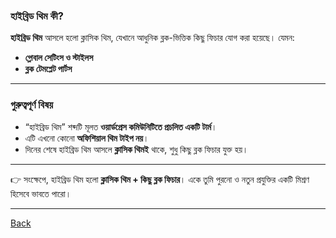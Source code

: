 ### হাইব্রিড থিম কী?

**হাইব্রিড থিম** আসলে হলো ক্লাসিক থিম, যেখানে আধুনিক ব্লক-ভিত্তিক কিছু ফিচার যোগ করা হয়েছে। যেমন:

* **গ্লোবাল সেটিংস ও স্টাইলস**
* **ব্লক টেমপ্লেট পার্টস**

---

### গুরুত্বপূর্ণ বিষয়

* “হাইব্রিড থিম” শব্দটি মূলত **ওয়ার্ডপ্রেস কমিউনিটিতে প্রচলিত একটি টার্ম**।
* এটি এখনো কোনো **অফিশিয়াল থিম টাইপ নয়**।
* দিনের শেষে হাইব্রিড থিম আসলে **ক্লাসিক থিমই** থাকে, শুধু কিছু ব্লক ফিচার যুক্ত হয়।

---

👉 সংক্ষেপে, হাইব্রিড থিম হলো **ক্লাসিক থিম + কিছু ব্লক ফিচার**। একে তুমি পুরনো ও নতুন প্রযুক্তির একটি মিশ্রণ হিসেবে ভাবতে পারো।

---
[Back](../README.md)
